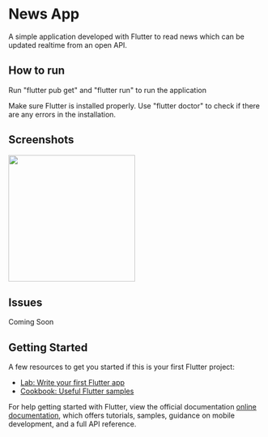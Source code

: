 # News App

A simple application developed with Flutter to read news which can be updated realtime from an open API.

## How to run

Run "flutter pub get" and "flutter run" to run the application

Make sure Flutter is installed properly. Use "flutter doctor" to check if there are any errors in the installation.

## Screenshots

<img src="https://user-images.githubusercontent.com/16449652/136665405-2e74c237-7edc-4dfa-b3f3-07e5a020c2d2.jpg" width="250">

## Issues

Coming Soon

## Getting Started

A few resources to get you started if this is your first Flutter project:

- [Lab: Write your first Flutter app](https://flutter.dev/docs/get-started/codelab)
- [Cookbook: Useful Flutter samples](https://flutter.dev/docs/cookbook)

For help getting started with Flutter, view the official documentation
[online documentation](https://flutter.dev/docs), which offers tutorials,
samples, guidance on mobile development, and a full API reference.

